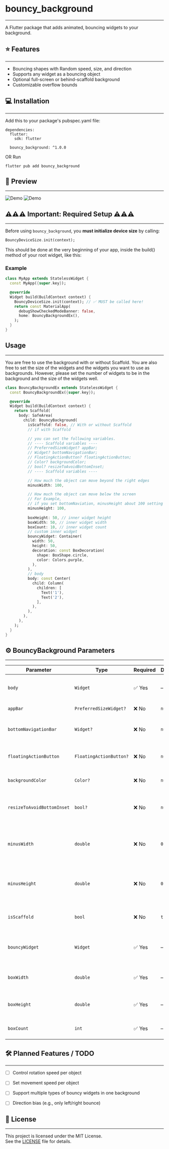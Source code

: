 # bouncy_background
---
A Flutter package that adds animated, bouncing widgets to your background.

## ⭐️ Features
---
- Bouncing shapes with Random speed, size, and direction
- Supports any widget as a bouncing object
- Optional full-screen or behind-scaffold background
- Customizable overflow bounds

## 💻 Installation
---
Add this to your package's pubspec.yaml file:
```
dependencies:
  flutter:
    sdk: flutter

  bouncy_background: ^1.0.0
```
OR Run
```
flutter pub add bouncy_background
```

## 📸 Preview
---
![Demo](https://github.com/Dansot4891/bouncy_background/blob/develop/screenshots/example_view_1.gif)
![Demo](https://github.com/Dansot4891/bouncy_background/blob/develop/screenshots/example_view_2.gif)


## ⚠️⚠️⚠️ Important: Required Setup ⚠️⚠️⚠️
---
Before using `bouncy_background`, you **must initialize device size** by calling:

```dart
BouncyDeviceSize.init(context);
```
This should be done at the very beginning of your app,
inside the build() method of your root widget, like this:
### Example
```dart
class MyApp extends StatelessWidget {
  const MyApp({super.key});

  @override
  Widget build(BuildContext context) {
    BouncyDeviceSize.init(context); // ✅ MUST be called here!
    return const MaterialApp(
      debugShowCheckedModeBanner: false,
      home: BouncyBackgroundEx(),
    );
  }
}
```

## Usage
---
You are free to use the background with or without Scaffold.
You are also free to set the size of the widgets and the widgets you want to use as backgrounds.
However, please set the number of widgets to be in the background and the size of the widgets well.
```dart
class BouncyBackgroundEx extends StatelessWidget {
  const BouncyBackgroundEx({super.key});

  @override
  Widget build(BuildContext context) {
    return Scaffold(
      body: SafeArea(
        child: BouncyBackground(
          isScaffold: false, // With or without Scaffold
          // if with Scaffold

          // you can set the following variables.
          // ---- Scaffold variables ----
          // PreferredSizeWidget? appBar;
          // Widget? bottomNavigationBar;
          // FloatingActionButton? floatingActionButton;
          // Color? backgroundColor;
          // bool? resizeToAvoidBottomInset;
          // ---- Scaffold variables ----

          // How much the object can move beyond the right edges
          minusWidth: 100, 

          // How much the object can move below the screen
          // For Example,
          // if you set bottomNaviation, minusHeight about 100 setting
          minusHeight: 100,
          
          boxHeight: 50, // inner widget height
          boxWidth: 50, // inner widget width
          boxCount: 10, // inner widget count
          // custom inner widget
          bouncyWidget: Container(
            width: 50,
            height: 50,
            decoration: const BoxDecoration(
              shape: BoxShape.circle,
              color: Colors.purple,
            ),
          ),
          // body
          body: const Center(
            child: Column(
              children: [   
                Text('1'),
                Text('2'),
              ],
            ),
          ),
        ),
      ),
    );
  }
}
```

## ⚙️ BouncyBackground Parameters
---
| Parameter               | Type                        | Required | Default      | Description                                                                 |
|-------------------------|-----------------------------|----------|--------------|-----------------------------------------------------------------------------|
| `body`                  | `Widget`                    | ✅ Yes    | –            | The main body widget of the screen                                          |
| `appBar`                | `PreferredSizeWidget?`      | ❌ No     | `null`       | Scaffold app bar                                                            |
| `bottomNavigationBar`   | `Widget?`                   | ❌ No     | `null`       | Scaffold bottom navigation bar                                              |
| `floatingActionButton`  | `FloatingActionButton?`     | ❌ No     | `null`       | Scaffold floating action button                                             |
| `backgroundColor`       | `Color?`                    | ❌ No     | `null`       | Background color of the Scaffold                                            |
| `resizeToAvoidBottomInset` | `bool?`                | ❌ No     | `null`       | Whether to resize when keyboard appears                                     |
| `minusWidth`            | `double`                    | ❌ No     | `0`          | Horizontal overflow range (how far widget can bounce off-screen)           |
| `minusHeight`           | `double`                    | ❌ No     | `0`          | Vertical overflow range (how far widget can bounce off-screen)             |
| `isScaffold`            | `bool`                      | ❌ No     | `true`       | Use Scaffold internally or not                                              |
| `bouncyWidget`          | `Widget`                    | ✅ Yes    | –            | The widget that will be duplicated and animated                            |
| `boxWidth`              | `double`                    | ✅ Yes    | –            | Width of each bouncy widget                                                 |
| `boxHeight`             | `double`                    | ✅ Yes    | –            | Height of each bouncy widget                                                |
| `boxCount`              | `int`                       | ✅ Yes    | –            | Number of widgets to animate                                                |

## 🛠️ Planned Features / TODO
---
- [ ] Control rotation speed per object
- [ ] Set movement speed per object
- [ ] Support multiple types of bouncy widgets in one background
- [ ] Direction bias (e.g., only left/right bounce)


## 📄 License
---
This project is licensed under the MIT License.  
See the [LICENSE](LICENSE) file for details.